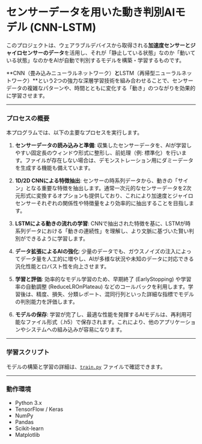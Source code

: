 # センサーデータを用いた動き判別AIモデル (CNN-LSTM)

このプロジェクトは、ウェアラブルデバイスから取得される**加速度センサーとジャイロセンサーのデータ**を活用し、それが「静止している状態」なのか「動いている状態」なのかをAIが自動で判別するモデルを構築・学習するものです。

**CNN（畳み込みニューラルネットワーク）**と**LSTM（再帰型ニューラルネットワーク）**という2つの強力な深層学習技術を組み合わせることで、センサーデータの複雑なパターンや、時間とともに変化する「動き」のつながりを効果的に学習させます。

---

### プロセスの概要

本プログラムでは、以下の主要なプロセスを実行します。

1.  **センサーデータの読み込みと準備**:
    収集したセンサーデータを、AIが学習しやすい固定長のウィンドウ形式に整形し、前処理（例: 標準化）を行います。ファイルが存在しない場合は、デモンストレーション用にダミーデータを生成する機能も備えています。

2.  **1D/2D CNNによる特徴抽出**:
    センサーの時系列データから、動きの「サイン」となる重要な特徴を抽出します。通常一次元的なセンサーデータを2次元形式に変換するオプションも提供しており、これにより加速度とジャイロセンサーそれぞれの関係性や特徴量をより効率的に抽出することを目指します。

3.  **LSTMによる動きの流れの学習**:
    CNNで抽出された特徴を基に、LSTMが時系列データにおける「動きの連続性」を理解し、より文脈に基づいた賢い判別ができるように学習します。

4.  **データ拡張によるAIの強化**:
    少量のデータでも、ガウスノイズの注入によってデータ量を人工的に増やし、AIが多様な状況や未知のデータに対応できる汎化性能とロバスト性を向上させます。

5.  **学習と評価**:
    効率的なモデル学習のため、早期終了 (EarlyStopping) や学習率の自動調整 (ReduceLROnPlateau) などのコールバックを利用します。学習後は、精度、損失、分類レポート、混同行列といった詳細な指標でモデルの判別能力を評価します。

6.  **モデルの保存**:
    学習が完了し、最適な性能を発揮するAIモデルは、再利用可能なファイル形式（.h5）で保存されます。これにより、他のアプリケーションやシステムへの組み込みが容易になります。

---

### 学習スクリプト

モデルの構築と学習の詳細は、[`train.py`](train.py) ファイルで確認できます。

---

### 動作環境

* Python 3.x
* TensorFlow / Keras
* NumPy
* Pandas
* Scikit-learn
* Matplotlib
